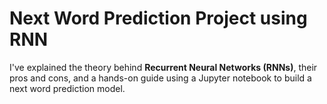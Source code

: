 # Next Word Prediction Project using RNN

I've explained the theory behind **Recurrent Neural Networks (RNNs)**, their pros and cons, and  a hands-on guide using a Jupyter notebook to build a next word prediction model.
